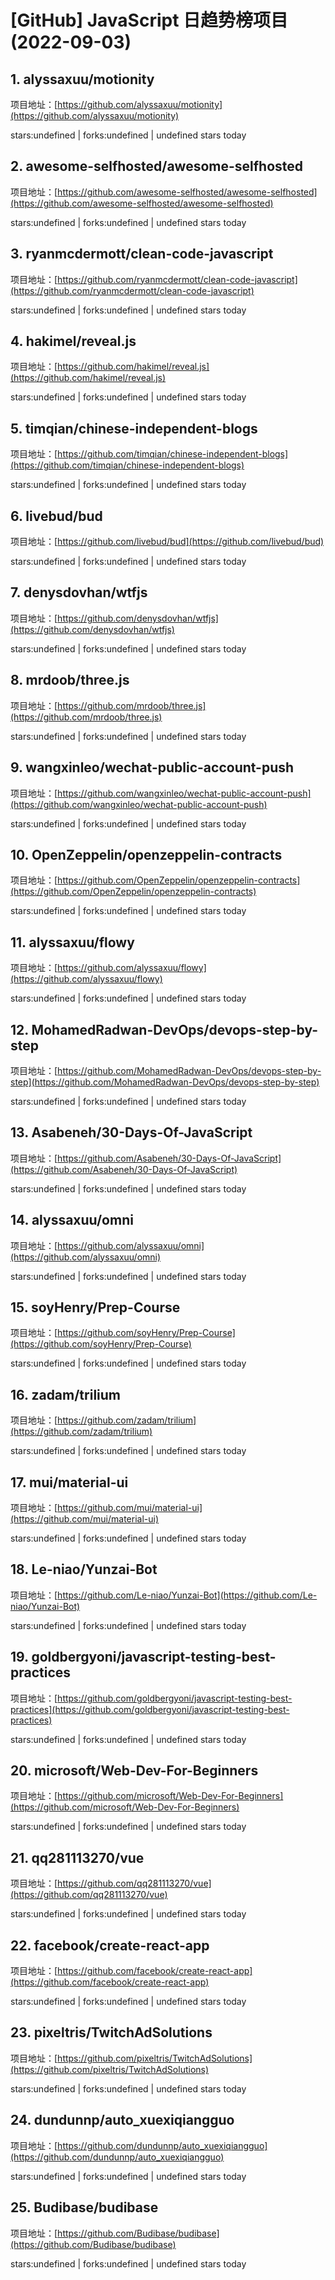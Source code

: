 # [GitHub] JavaScript 日趋势榜项目(2022-09-03)

## 1. alyssaxuu/motionity 

项目地址：[https://github.com/alyssaxuu/motionity](https://github.com/alyssaxuu/motionity)

stars:undefined | forks:undefined | undefined stars today 



## 2. awesome-selfhosted/awesome-selfhosted 

项目地址：[https://github.com/awesome-selfhosted/awesome-selfhosted](https://github.com/awesome-selfhosted/awesome-selfhosted)

stars:undefined | forks:undefined | undefined stars today 



## 3. ryanmcdermott/clean-code-javascript 

项目地址：[https://github.com/ryanmcdermott/clean-code-javascript](https://github.com/ryanmcdermott/clean-code-javascript)

stars:undefined | forks:undefined | undefined stars today 



## 4. hakimel/reveal.js 

项目地址：[https://github.com/hakimel/reveal.js](https://github.com/hakimel/reveal.js)

stars:undefined | forks:undefined | undefined stars today 



## 5. timqian/chinese-independent-blogs 

项目地址：[https://github.com/timqian/chinese-independent-blogs](https://github.com/timqian/chinese-independent-blogs)

stars:undefined | forks:undefined | undefined stars today 



## 6. livebud/bud 

项目地址：[https://github.com/livebud/bud](https://github.com/livebud/bud)

stars:undefined | forks:undefined | undefined stars today 



## 7. denysdovhan/wtfjs 

项目地址：[https://github.com/denysdovhan/wtfjs](https://github.com/denysdovhan/wtfjs)

stars:undefined | forks:undefined | undefined stars today 



## 8. mrdoob/three.js 

项目地址：[https://github.com/mrdoob/three.js](https://github.com/mrdoob/three.js)

stars:undefined | forks:undefined | undefined stars today 



## 9. wangxinleo/wechat-public-account-push 

项目地址：[https://github.com/wangxinleo/wechat-public-account-push](https://github.com/wangxinleo/wechat-public-account-push)

stars:undefined | forks:undefined | undefined stars today 



## 10. OpenZeppelin/openzeppelin-contracts 

项目地址：[https://github.com/OpenZeppelin/openzeppelin-contracts](https://github.com/OpenZeppelin/openzeppelin-contracts)

stars:undefined | forks:undefined | undefined stars today 



## 11. alyssaxuu/flowy 

项目地址：[https://github.com/alyssaxuu/flowy](https://github.com/alyssaxuu/flowy)

stars:undefined | forks:undefined | undefined stars today 



## 12. MohamedRadwan-DevOps/devops-step-by-step 

项目地址：[https://github.com/MohamedRadwan-DevOps/devops-step-by-step](https://github.com/MohamedRadwan-DevOps/devops-step-by-step)

stars:undefined | forks:undefined | undefined stars today 



## 13. Asabeneh/30-Days-Of-JavaScript 

项目地址：[https://github.com/Asabeneh/30-Days-Of-JavaScript](https://github.com/Asabeneh/30-Days-Of-JavaScript)

stars:undefined | forks:undefined | undefined stars today 



## 14. alyssaxuu/omni 

项目地址：[https://github.com/alyssaxuu/omni](https://github.com/alyssaxuu/omni)

stars:undefined | forks:undefined | undefined stars today 



## 15. soyHenry/Prep-Course 

项目地址：[https://github.com/soyHenry/Prep-Course](https://github.com/soyHenry/Prep-Course)

stars:undefined | forks:undefined | undefined stars today 



## 16. zadam/trilium 

项目地址：[https://github.com/zadam/trilium](https://github.com/zadam/trilium)

stars:undefined | forks:undefined | undefined stars today 



## 17. mui/material-ui 

项目地址：[https://github.com/mui/material-ui](https://github.com/mui/material-ui)

stars:undefined | forks:undefined | undefined stars today 



## 18. Le-niao/Yunzai-Bot 

项目地址：[https://github.com/Le-niao/Yunzai-Bot](https://github.com/Le-niao/Yunzai-Bot)

stars:undefined | forks:undefined | undefined stars today 



## 19. goldbergyoni/javascript-testing-best-practices 

项目地址：[https://github.com/goldbergyoni/javascript-testing-best-practices](https://github.com/goldbergyoni/javascript-testing-best-practices)

stars:undefined | forks:undefined | undefined stars today 



## 20. microsoft/Web-Dev-For-Beginners 

项目地址：[https://github.com/microsoft/Web-Dev-For-Beginners](https://github.com/microsoft/Web-Dev-For-Beginners)

stars:undefined | forks:undefined | undefined stars today 



## 21. qq281113270/vue 

项目地址：[https://github.com/qq281113270/vue](https://github.com/qq281113270/vue)

stars:undefined | forks:undefined | undefined stars today 



## 22. facebook/create-react-app 

项目地址：[https://github.com/facebook/create-react-app](https://github.com/facebook/create-react-app)

stars:undefined | forks:undefined | undefined stars today 



## 23. pixeltris/TwitchAdSolutions 

项目地址：[https://github.com/pixeltris/TwitchAdSolutions](https://github.com/pixeltris/TwitchAdSolutions)

stars:undefined | forks:undefined | undefined stars today 



## 24. dundunnp/auto_xuexiqiangguo 

项目地址：[https://github.com/dundunnp/auto_xuexiqiangguo](https://github.com/dundunnp/auto_xuexiqiangguo)

stars:undefined | forks:undefined | undefined stars today 



## 25. Budibase/budibase 

项目地址：[https://github.com/Budibase/budibase](https://github.com/Budibase/budibase)

stars:undefined | forks:undefined | undefined stars today 



